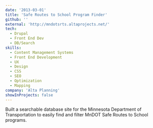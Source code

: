 ```yaml
---
date: '2013-03-01'
title: 'Safe Routes to School Program Finder'
github: ''
external: 'http://mndotsrts.altaprojects.net/'
tech:
  - Drupal
  - Front End Dev
  - DB/Search
skills:
  - Content Management Systems
  - Front End Development
  - UX
  - Design
  - CSS
  - SEO
  - Optimization
  - Mapping
company: 'Alta Planning'
showInProjects: false
---
```


Built a searchable database site for the Minnesota Department of Transportation to easily find and filter MnDOT Safe Routes to School programs.
